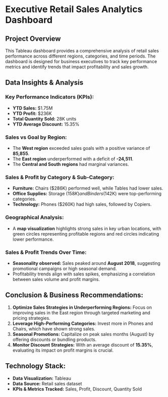 # **Executive Retail Sales Analytics Dashboard**  

## **Project Overview**  
This Tableau dashboard provides a comprehensive analysis of retail sales performance across different regions, categories, and time periods. The dashboard is designed for business executives to track key performance metrics and identify trends that impact profitability and sales growth.  

## **Data Insights & Analysis**  
### **Key Performance Indicators (KPIs):**  
- **YTD Sales:** $1.75M  
- **YTD Profit:** $236K  
- **Total Quantity Sold:** 28K units  
- **YTD Average Discount:** 15.35%  

### **Sales vs Goal by Region:**  
- The **West region** exceeded sales goals with a positive variance of **85,855**.  
- The **East region** underperformed with a deficit of **-24,511**.  
- The **Central and South regions** had marginal variances.  

### **Sales & Profit by Category & Sub-Category:**  
- **Furniture:** Chairs ($286K) performed well, while Tables had lower sales.  
- **Office Supplies:** Storage ($158K) and Binders ($142K) were top-performing categories.  
- **Technology:** Phones ($260K) had high sales, followed by Copiers.  

### **Geographical Analysis:**  
- A **map visualization** highlights strong sales in key urban locations, with green circles representing profitable regions and red circles indicating lower performance.  

### **Sales & Profit Trends Over Time:**  
- **Seasonality observed:** Sales peaked around **August 2018**, suggesting promotional campaigns or high seasonal demand.  
- Profitability trends align with sales spikes, emphasizing a correlation between sales volume and profit margins.  

## **Conclusion & Business Recommendations:**  
1. **Optimize Sales Strategies in Underperforming Regions:** Focus on improving sales in the East region through targeted marketing and pricing strategies.  
2. **Leverage High-Performing Categories:** Invest more in Phones and Chairs, which have shown strong sales.  
3. **Seasonal Promotions:** Capitalize on peak sales months (August) by offering discounts or bundling products.  
4. **Monitor Discount Strategies:** With an average discount of **15.35%**, evaluating its impact on profit margins is crucial.  

## **Technology Stack:**  
- **Data Visualization:** Tableau  
- **Data Source:** Retail sales dataset  
- **KPIs & Metrics Tracked:** Sales, Profit, Discount, Quantity Sold  

